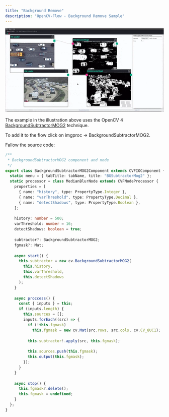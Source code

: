 ```yaml
---
title: "Background Remove"
description: "OpenCV-Flow - Background Remove Sample"
---
```


![OpenCV-Flow Example](../../assets/samples/bg_remove.webp)

The example in the illustration above uses the OpenCV 4 [BackgroundSubtractorMOG2](https://docs.opencv.org/4.5.5/d7/d7b/classcv_1_1BackgroundSubtractorMOG2.html) technique.

To add it to the flow click on imgproc -> BackgroundSubtractorMOG2.

Fallow the source code:

```typescript
/**
 * BackgroundSubtractorMOG2 component and node
 */
export class BackgroundSubtractorMOG2Component extends CVFIOComponent {
  static menu = { tabTitle: tabName, title: "BGSubtractorMog2" };
  static processor = class MedianBlurNode extends CVFNodeProcessor {
    properties = [
      { name: "history", type: PropertyType.Integer },
      { name: "varThreshold", type: PropertyType.Decimal },
      { name: "detectShadows", type: PropertyType.Boolean },
    ];

    history: number = 500;
    varThreshold: number = 16;
    detectShadows: boolean = true;

    subtractor?: BackgroundSubtractorMOG2;
    fgmask?: Mat;

    async start() {
      this.subtractor = new cv.BackgroundSubtractorMOG2(
        this.history,
        this.varThreshold,
        this.detectShadows
      );
    }

    async proccess() {
      const { inputs } = this;
      if (inputs.length) {
        this.sources = [];
        inputs.forEach((src) => {
          if (!this.fgmask)
            this.fgmask = new cv.Mat(src.rows, src.cols, cv.CV_8UC1);

          this.subtractor!.apply(src, this.fgmask);

          this.sources.push(this.fgmask);
          this.output(this.fgmask);
        });
      }
    }

    async stop() {
      this.fgmask?.delete();
      this.fgmask = undefined;
    }
  };
}
```
